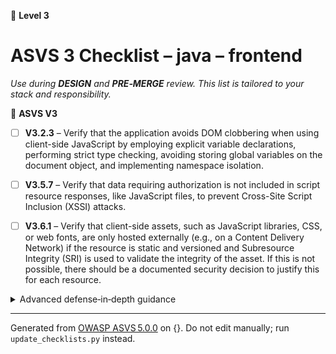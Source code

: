 🔴 **Level 3**

# ASVS 3 Checklist – java – frontend

*Use during **DESIGN** and **PRE‑MERGE** review. This list is tailored to your stack and responsibility.*



🎯 **ASVS V3**

- [ ] **V3.2.3** – Verify that the application avoids DOM clobbering when using client-side JavaScript by employing explicit variable declarations, performing strict type checking, avoiding storing global variables on the document object, and implementing namespace isolation.

- [ ] **V3.5.7** – Verify that data requiring authorization is not included in script resource responses, like JavaScript files, to prevent Cross-Site Script Inclusion (XSSI) attacks.

- [ ] **V3.6.1** – Verify that client-side assets, such as JavaScript libraries, CSS, or web fonts, are only hosted externally (e.g., on a Content Delivery Network) if the resource is static and versioned and Subresource Integrity (SRI) is used to validate the integrity of the asset. If this is not possible, there should be a documented security decision to justify this for each resource.

<details><summary>Advanced defense‑in‑depth guidance</summary>


_Add organisation‑specific recommendations, links to tooling, threat models, etc._

</details>


---

Generated from [OWASP ASVS 5.0.0](https://owasp.org/www-project-application-security-verification-standard/) on {}. Do not edit manually; run `update_checklists.py` instead.
